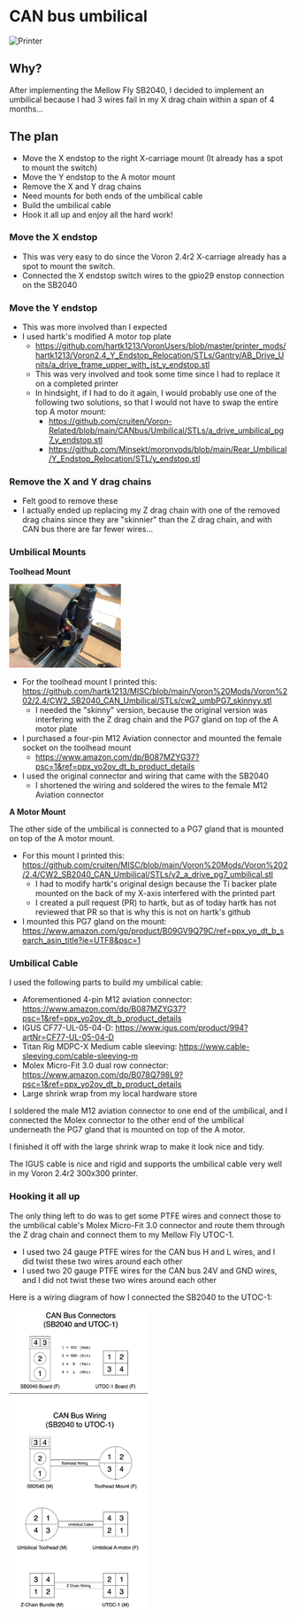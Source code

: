 # CAN bus umbilical

<img src="./Images/Printer.jpg" width="50%" height="50%" alt="Printer"/>

## Why?
After implementing the Mellow Fly SB2040, I decided to implement an umbilical because I had 3 wires fail in my X drag chain within a span of 4 months...

## The plan
- Move the X endstop to the right X-carriage mount (It already has a spot to mount the switch)
- Move the Y endstop to the A motor mount
- Remove the X and Y drag chains
- Need mounts for both ends of the umbilical cable
- Build the umbilical cable
- Hook it all up and enjoy all the hard work!

### Move the X endstop
- This was very easy to do since the Voron 2.4r2 X-carriage already has a spot to mount the switch.
- Connected the X endstop switch wires to the gpio29 enstop connection on the SB2040


### Move the Y endstop
- This was more involved than I expected
- I used hartk's modified A motor top plate
  - https://github.com/hartk1213/VoronUsers/blob/master/printer_mods/hartk1213/Voron2.4_Y_Endstop_Relocation/STLs/Gantry/AB_Drive_Units/a_drive_frame_upper_with_jst_y_endstop.stl
  - This was very involved and took some time since I had to replace it on a completed printer
  - In hindsight, if I had to do it again, I would probably use one of the following two solutions, so that I would not have to swap the entire top A motor mount:
    - https://github.com/cruiten/Voron-Related/blob/main/CANbus/Umbilical/STLs/a_drive_umbilical_pg7_y_endstop.stl
    - https://github.com/Minsekt/moronvods/blob/main/Rear_Umbilical/Y_Endstop_Relocation/STL/y_endstop.stl
    
    
### Remove the X and Y drag chains
- Felt good to remove these
- I actually ended up replacing my Z drag chain with one of the removed drag chains since they are "skinnier" than the Z drag chain, and with CAN bus there are far fewer wires...



### Umbilical Mounts
**Toolhead Mount**

<img src="./Images/IMG_0823.jpg" width="40%" height="40%" alt="Toolhead Mount"/>

- For the toolhead mount I printed this: https://github.com/hartk1213/MISC/blob/main/Voron%20Mods/Voron%202/2.4/CW2_SB2040_CAN_Umbilical/STLs/cw2_umbPG7_skinnyy.stl
  - I needed the "skinny" version, because the original version was interfering with the Z drag chain and the PG7 gland on top of the A motor plate
- I purchased a four-pin M12 Aviation connector and mounted the female socket on the toolhead mount
  -   https://www.amazon.com/dp/B087MZYG37?psc=1&ref=ppx_yo2ov_dt_b_product_details
- I used the original connector and wiring that came with the SB2040
  - I shortened the wiring and soldered the wires to the female M12 Aviation connector


**A Motor Mount**

The other side of the umbilical is connected to a PG7 gland that is mounted on top of the A motor mount.

- For this mount I printed this: https://github.com/cruiten/MISC/blob/main/Voron%20Mods/Voron%202/2.4/CW2_SB2040_CAN_Umbilical/STLs/v2_a_drive_pg7_umbilical.stl
  - I had to modify hartk's original design because the Ti backer plate mounted on the back of my X-axis interfered with the printed part
  - I created a pull request (PR) to hartk, but as of today hartk has not reviewed that PR so that is why this is not on hartk's github
- I mounted this PG7 gland on the mount: https://www.amazon.com/gp/product/B09GV9Q79C/ref=ppx_yo_dt_b_search_asin_title?ie=UTF8&psc=1



### Umbilical Cable
I used the following parts to build my umbilical cable:
- Aforementioned 4-pin M12 aviation connector: https://www.amazon.com/dp/B087MZYG37?psc=1&ref=ppx_yo2ov_dt_b_product_details
- IGUS CF77-UL-05-04-D: https://www.igus.com/product/994?artNr=CF77-UL-05-04-D
- Titan Rig MDPC-X Medium cable sleeving: https://www.cable-sleeving.com/cable-sleeving-m
- Molex Micro-Fit 3.0 dual row connector: https://www.amazon.com/dp/B078Q798L9?psc=1&ref=ppx_yo2ov_dt_b_product_details
- Large shrink wrap from my local hardware store

I soldered the male M12 aviation connector to one end of the umbilical, and I connected the Molex connector to the other end of the umbilical underneath the PG7 gland that is mounted on top of the A motor.

I finished it off with the large shrink wrap to make it look nice and tidy.

The IGUS cable is nice and rigid and supports the umbilical cable very well in my Voron 2.4r2 300x300 printer.


### Hooking it all up
The only thing left to do was to get some PTFE wires and connect those to the umbilical cable's Molex Micro-Fit 3.0 connector and route them through the Z drag chain and connect them to my Mellow Fly UTOC-1.

- I used two 24 gauge PTFE wires for the CAN bus H and L wires, and I did twist these two wires around each other
- I used two 20 gauge PTFE wires for the CAN bus 24V and GND wires, and I did not twist these two wires around each other

Here is a wiring diagram of how I connected the SB2040 to the UTOC-1:

  <img src="./Images/CAN Bus wiring.png" width="50%" height="50%" alt="Wiring Diagram"/>
